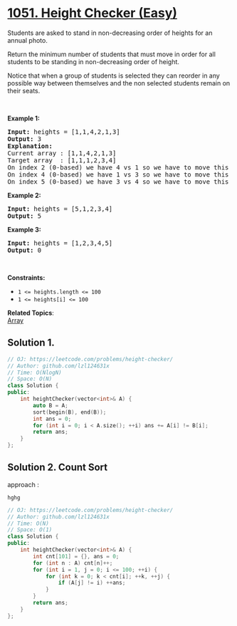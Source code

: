 # [1051. Height Checker (Easy)](https://leetcode.com/problems/height-checker/)

<p>Students are asked to stand in non-decreasing order of heights for an annual photo.</p>

<p>Return the minimum number of students that must move in order for all students to be standing in non-decreasing order of height.</p>

<p>Notice that when a group of students is selected they can reorder in any possible way between themselves and the non selected students&nbsp;remain on their seats.</p>

<p>&nbsp;</p>
<p><strong>Example 1:</strong></p>

<pre><strong>Input:</strong> heights = [1,1,4,2,1,3]
<strong>Output:</strong> 3
<strong>Explanation:</strong> 
Current array : [1,1,4,2,1,3]
Target array  : [1,1,1,2,3,4]
On index 2 (0-based) we have 4 vs 1 so we have to move this student.
On index 4 (0-based) we have 1 vs 3 so we have to move this student.
On index 5 (0-based) we have 3 vs 4 so we have to move this student.
</pre>

<p><strong>Example 2:</strong></p>

<pre><strong>Input:</strong> heights = [5,1,2,3,4]
<strong>Output:</strong> 5
</pre>

<p><strong>Example 3:</strong></p>

<pre><strong>Input:</strong> heights = [1,2,3,4,5]
<strong>Output:</strong> 0
</pre>

<p>&nbsp;</p>
<p><strong>Constraints:</strong></p>

<ul>
	<li><code>1 &lt;= heights.length &lt;= 100</code></li>
	<li><code>1 &lt;= heights[i] &lt;= 100</code></li>
</ul>


**Related Topics**:  
[Array](https://leetcode.com/tag/array/)

## Solution 1.

```cpp
// OJ: https://leetcode.com/problems/height-checker/
// Author: github.com/lzl124631x
// Time: O(NlogN)
// Space: O(N)
class Solution {
public:
    int heightChecker(vector<int>& A) {
        auto B = A;
        sort(begin(B), end(B));
        int ans = 0;
        for (int i = 0; i < A.size(); ++i) ans += A[i] != B[i];
        return ans;
    }
};
```

## Solution 2. Count Sort

approach :

	hghg

```cpp
// OJ: https://leetcode.com/problems/height-checker/
// Author: github.com/lzl124631x
// Time: O(N)
// Space: O(1)
class Solution {
public:
    int heightChecker(vector<int>& A) {
        int cnt[101] = {}, ans = 0;
        for (int n : A) cnt[n]++;
        for (int i = 1, j = 0; i <= 100; ++i) {
            for (int k = 0; k < cnt[i]; ++k, ++j) {
                if (A[j] != i) ++ans;
            }
        }
        return ans;
    }
};
```
